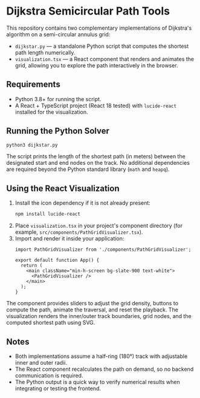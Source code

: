 # Dijkstra Semicircular Path Tools

This repository contains two complementary implementations of Dijkstra's algorithm on a semi-circular annulus grid:

- `dijkstar.py` — a standalone Python script that computes the shortest path length numerically.
- `visualization.tsx` — a React component that renders and animates the grid, allowing you to explore the path interactively in the browser.

## Requirements

- Python 3.8+ for running the script.
- A React + TypeScript project (React 18 tested) with `lucide-react` installed for the visualization.

## Running the Python Solver

```bash
python3 dijkstar.py
```

The script prints the length of the shortest path (in meters) between the designated start and end nodes on the track. No additional dependencies are required beyond the Python standard library (`math` and `heapq`).

## Using the React Visualization

1. Install the icon dependency if it is not already present:
   ```bash
   npm install lucide-react
   ```
2. Place `visualization.tsx` in your project's component directory (for example, `src/components/PathGridVisualizer.tsx`).
3. Import and render it inside your application:
   ```tsx
   import PathGridVisualizer from './components/PathGridVisualizer';

   export default function App() {
     return (
       <main className="min-h-screen bg-slate-900 text-white">
         <PathGridVisualizer />
       </main>
     );
   }
   ```

The component provides sliders to adjust the grid density, buttons to compute the path, animate the traversal, and reset the playback. The visualization renders the inner/outer track boundaries, grid nodes, and the computed shortest path using SVG.

## Notes

- Both implementations assume a half-ring (180°) track with adjustable inner and outer radii.
- The React component recalculates the path on demand, so no backend communication is required.
- The Python output is a quick way to verify numerical results when integrating or testing the frontend.
